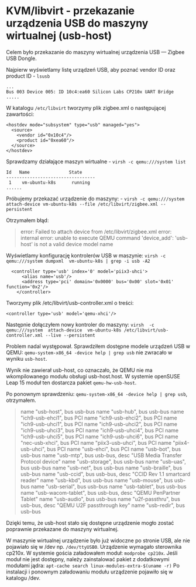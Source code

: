 # KVM/libvirt - przekazanie urządzenia USB do maszyny wirtualnej (usb-host)

Celem było przekazanie do maszyny wirtualnej urządzenia USB — Zigbee USB Dongle.

Najpierw wyświetlamy listę urządzeń USB, aby poznać vendor ID oraz product ID - `lsusb`

```
...
Bus 003 Device 005: ID 10c4:ea60 Silicon Labs CP210x UART Bridge
.....
```

W katalogu `/etc/libvirt` tworzymy plik zigbee.xml o następującej zawartości:

```
<hostdev mode="subsystem" type="usb" managed="yes">
  <source>
    <vendor id="0x10c4"/>
    <product id="0xea60"/>
  </source>
</hostdev>
```


Sprawdzamy działające maszyn wirtualne - `virsh -c qemu:///system list`

```
Id   Name               State
----------------------------------
 1    vm-ubuntu-k8s      running
......
````

Próbujemy przekazać urządzenie do maszyny: - `virsh -c qemu:///system  attach-device vm-ubuntu-k8s --file /etc/libvirt/zigbee.xml --persistent`

Otrzymałem błąd:

>error: Failed to attach device from /etc/libvirt/zigbee.xml
error: internal error: unable to execute QEMU command 'device_add': 'usb-host' is not a valid device model name

Wyświetlamy konfigurację kontrolerów USB w maszynie: `virsh -c qemu:///system dumpxml  vm-ubuntu-k8s | grep -i usb -A2`

```
  <controller type='usb' index='0' model='piix3-uhci'>
      <alias name='usb'/>
      <address type='pci' domain='0x0000' bus='0x00' slot='0x01' function='0x2'/>
    </controller>
```

Tworzymy plik /etc/libvirt/usb-controller.xml o treści:

```
<controller type='usb' model='qemu-xhci'/>
```

Następnie dołączyłem nowy kontroler do maszyny: `virsh  -c qemu:///system  attach-device  vm-ubuntu-k8s /etc/libvirt/usb-controller.xml --live --persistent`


Problem nadal występował.
Sprawdziłem dostępne modele urządzeń USB w QEMU: `qemu-system-x86_64 -device help | grep usb` nie zwracało w wyniku `usb-host`.

Wynik nie zawierał usb-host, co oznaczało, że QEMU nie ma wkompilowanego modułu obsługi usb-host.host.
W systemie openSUSE Leap 15 moduł ten dostarcza pakiet `qemu-hw-usb-host`.

Po ponownym sprawdzeniu: `qemu-system-x86_64 -device help | grep usb`, otrzymałem.

>name "usb-host", bus usb-bus
name "usb-hub", bus usb-bus
name "ich9-usb-ehci1", bus PCI
name "ich9-usb-ehci2", bus PCI
name "ich9-usb-uhci1", bus PCI
name "ich9-usb-uhci2", bus PCI
name "ich9-usb-uhci3", bus PCI
name "ich9-usb-uhci4", bus PCI
name "ich9-usb-uhci5", bus PCI
name "ich9-usb-uhci6", bus PCI
name "nec-usb-xhci", bus PCI
name "piix3-usb-uhci", bus PCI
name "piix4-usb-uhci", bus PCI
name "usb-ehci", bus PCI
name "usb-bot", bus usb-bus
name "usb-mtp", bus usb-bus, desc "USB Media Transfer Protocol device"
name "usb-storage", bus usb-bus
name "usb-uas", bus usb-bus
name "usb-net", bus usb-bus
name "usb-braille", bus usb-bus
name "usb-ccid", bus usb-bus, desc "CCID Rev 1.1 smartcard reader"
name "usb-kbd", bus usb-bus
name "usb-mouse", bus usb-bus
name "usb-serial", bus usb-bus
name "usb-tablet", bus usb-bus
name "usb-wacom-tablet", bus usb-bus, desc "QEMU PenPartner Tablet"
name "usb-audio", bus usb-bus
name "u2f-passthru", bus usb-bus, desc "QEMU U2F passthrough key"
name "usb-redir", bus usb-bus


Dzięki temu, że usb-host stało się dostępne urządzenie mogło zostać poprawnie przekazane do maszyny wirtualnej.

W maszynie wirtualnej urządzenie było już widoczne po stronie USB, ale nie pojawiało się w /dev np. `/dev/ttyUSB0`.
Urządzenie wymagało sterownika cp210x.
W systemie gościa załadowałem moduł: `modprobe cp210x`.
Jeśli moduł nie jest dostępny, należy zainstalować pakiet z dodatkowymi modułami jądra: `apt-cache search linux-modules-extra-$(uname -r)`
Po instalacji i ponownym załadowaniu modułu urządzenie pojawiło się w katalogu /dev.
